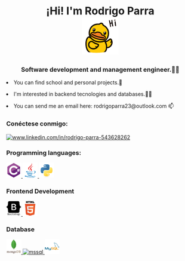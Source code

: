<h1 align="center">¡Hi! I'm Rodrigo Parra <a> <br> <img aling="center" width="100" height="100" src="https://github.com/Rodrigoparra1/Rodrigoparra1/blob/73bb0f079a90e85ad945dc3995e43f13d07e8610/4foo.gif?raw=true" /></a> </h1>

<h3 align="center">Software development and management engineer.👨‍💻</h3>
<p><li>You can find school and personal projects.📝</p>
<p><li>I'm interested in backend tecnologies and databases.👨‍💻</p>
<p><li>You can send me an email here: rodrigoparra23@outlook.com 📫</p>

<h3 align="left">Conéctese conmigo:</h3>

<p align="left">
<a href="https://linkedin.com/in/www.linkedin.com/in/rodrigo-parra-543628262" target="blank">
 <img align="center" 💻 src="https://raw.githubusercontent.com/rahuldkjain/github-profile-readme-generator/master/src/images/icons/Social/linked-in-alt.svg" alt="www.linkedin.com/in/rodrigo-parra-543628262" height="30" width="40" /></a>

</p><h3 align="left">Programming languages:</h3><p align="left">
  
<a href="https://www.w3schools.com/cs/" target="_blank" rel="noreferrer"> <img src="https://raw.githubusercontent.com/devicons/devicon/master/icons/csharp/csharp-original.svg" alt="csharp" width="40" height="40"/> </a><a href="https://www.java.com" target="_blank" rel="noreferrer"> <img src="https://raw.githubusercontent.com/devicons/devicon/master/icons/java/java-original.svg" alt="java" width="40" height="40"/> </a><a href="https://www.python.org" target="_blank" rel="noreferrer"> <img src="https://raw.githubusercontent.com/devicons/devicon/master/icons/python/python-original.svg" alt="python" width="40" height="40"/> </a> 

</p><h3 align="left">Frontend Development</h3><p align="left">

<a href="https://getbootstrap.com" target="_blank" rel="noreferrer"> <img src="https://raw.githubusercontent.com/devicons/devicon/master/icons/bootstrap/bootstrap-plain-wordmark.svg" alt="bootstrap" width="40" height="40"/> </a> <a href="https://www.w3.org/html/" target="_blank" rel="noreferrer"> <img src="https://raw.githubusercontent.com/devicons/devicon/master/icons/html5/html5-original-wordmark.svg" alt="html5" width="40" height="40"/> </a> 

</p><h3 align="left">Database</h3><p align="left">
<a href="https://www.mongodb.com/" target="_blank" rel="noreferrer"> <img src="https://raw.githubusercontent.com/devicons/devicon/master/icons/mongodb/mongodb-original-wordmark.svg" alt="mongodb" width="40" height="40"/> </a> <a href="https://www.microsoft.com/en-us/sql-server" target="_blank" rel="noreferrer"> <img src="https://www.svgrepo.com/show/303229/microsoft-sql-server-logo.svg" alt="mssql" width="40" height="40"/> </a> <a href="https://www.mysql.com/" target="_blank" rel="noreferrer"> <img src="https://raw.githubusercontent.com/devicons/devicon/master/icons/mysql/mysql-original-wordmark.svg" alt="mysql" width="40" height="40"/> </a>





